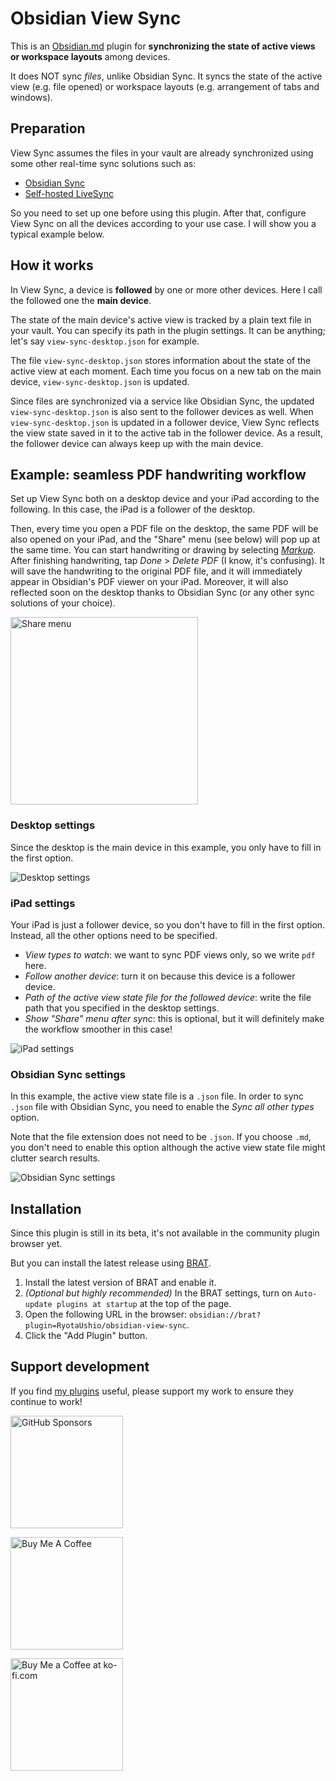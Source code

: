 # Obsidian View Sync

This is an [Obsidian.md](https://obsidian.md) plugin for **synchronizing the state of active views or workspace layouts** among devices.

It does NOT sync _files_, unlike Obsidian Sync. It syncs the state of the active view (e.g. file opened) or workspace layouts (e.g. arrangement of tabs and windows).

## Preparation

View Sync assumes the files in your vault are already synchronized using some other real-time sync solutions such as:

- [Obsidian Sync](https://obsidian.md/sync)
- [Self-hosted LiveSync](https://github.com/vrtmrz/obsidian-livesync)

So you need to set up one before using this plugin. After that, configure View Sync on all the devices according to your use case. I will show you a typical example below.

## How it works

In View Sync, a device is **followed** by one or more other devices. Here I call the followed one the **main device**.

The state of the main device's active view is tracked by a plain text file in your vault. 
You can specify its path in the plugin settings.
It can be anything; let's say `view-sync-desktop.json` for example.

The file `view-sync-desktop.json` stores information about the state of the active view at each moment.
Each time you focus on a new tab on the main device, `view-sync-desktop.json` is updated.

Since files are synchronized via a service like Obsidian Sync, the updated `view-sync-desktop.json` is also sent to the follower devices as well.
When `view-sync-desktop.json` is updated in a follower device, View Sync reflects the view state saved in it to the active tab in the follower device.
As a result, the follower device can always keep up with the main device.

## Example: seamless PDF handwriting workflow

Set up View Sync both on a desktop device and your iPad according to the following.
In this case, the iPad is a follower of the desktop.

Then, every time you open a PDF file on the desktop, the same PDF will be also opened on your iPad, and the "Share" menu (see below) will pop up at the same time.
You can start handwriting or drawing by selecting _[Markup](https://support.apple.com/en-us/HT206885)_. After finishing handwriting, tap _Done_ > _Delete PDF_ (I know, it's confusing).
It will save the handwriting to the original PDF file, and it will immediately appear in Obsidian's PDF viewer on your iPad. Moreover, it will also reflected soon on the desktop thanks to Obsidian Sync (or any other sync solutions of your choice).

<img src="https://github.com/RyotaUshio/obsidian-view-sync/assets/72342591/b691aab8-40c9-4fd1-8d5c-de4d6579d8db" alt="Share menu" width=300>

### Desktop settings

Since the desktop is the main device in this example, you only have to fill in the first option.

![Desktop settings](https://github.com/RyotaUshio/obsidian-view-sync/assets/72342591/18f9d4d2-b3eb-409b-a628-e941af9cb808)

### iPad settings

Your iPad is just a follower device, so you don't have to fill in the first option.
Instead, all the other options need to be specified.

- *View types to watch*: we want to sync PDF views only, so we write `pdf` here.
- *Follow another device*: turn it on because this device is a follower device.
- *Path of the active view state file for the followed device*: write the file path that you specified in the desktop settings.
- *Show "Share" menu after sync*: this is optional, but it will definitely make the workflow smoother in this case!

![iPad settings](https://github.com/RyotaUshio/obsidian-view-sync/assets/72342591/3c198362-718e-4353-88c4-dbcfd4a94bdf)

### Obsidian Sync settings

In this example, the active view state file is a `.json` file. In order to sync `.json` file with Obsidian Sync, you need to enable the _Sync all other types_ option.

Note that the file extension does not need to be `.json`. If you choose `.md`, you don't need to enable this option although the active view state file might clutter search results.

![Obsidian Sync settings](https://github.com/RyotaUshio/obsidian-view-sync/assets/72342591/86f8196e-41a0-4779-81c0-02975fbe6223)

## Installation

Since this plugin is still in its beta, it's not available in the community plugin browser yet.

But you can install the latest release using [BRAT](https://github.com/TfTHacker/obsidian42-brat).

1. Install the latest version of BRAT and enable it.
2. _(Optional but highly recommended)_ In the BRAT settings, turn on `Auto-update plugins at startup` at the top of the page.
3. Open the following URL in the browser: `obsidian://brat?plugin=RyotaUshio/obsidian-view-sync`.
4. Click the "Add Plugin" button.

## Support development

If you find [my plugins](https://ryotaushio.github.io/the-hobbyist-dev/) useful, please support my work to ensure they continue to work!

<a href="https://github.com/sponsors/RyotaUshio" target="_blank"><img src="https://img.shields.io/static/v1?label=Sponsor&message=%E2%9D%A4&logo=GitHub&color=%23fe8e86" alt="GitHub Sponsors" style="width: 180px; height:auto;"></a>

<a href="https://www.buymeacoffee.com/ryotaushio" target="_blank"><img src="https://cdn.buymeacoffee.com/buttons/v2/default-yellow.png" alt="Buy Me A Coffee" style="width: 180px; height:auto;"></a>

<a href='https://ko-fi.com/E1E6U7CJZ' target='_blank'><img height='36' style='border:0px; width: 180px; height:auto;' src='https://storage.ko-fi.com/cdn/kofi2.png?v=3' border='0' alt='Buy Me a Coffee at ko-fi.com' /></a>

